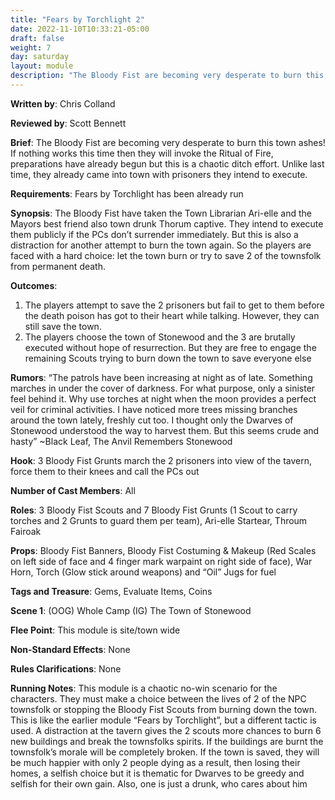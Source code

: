 ```yaml
---
title: "Fears by Torchlight 2"
date: 2022-11-10T10:33:21-05:00
draft: false
weight: 7
day: saturday
layout: module
description: "The Bloody Fist are becoming very desperate to burn this town ashes! If nothing works this time then they will invoke the Ritual of Fire, preparations have already begun but this is a chaotic ditch effort. Unlike last time, they already came into town with prisoners they intend to execute."
---
```


**Written by**: Chris Colland

**Reviewed by**: Scott Bennett

**Brief**: The Bloody Fist are becoming very desperate to burn this town ashes! If nothing works this time then they will invoke the Ritual of Fire, preparations have already begun but this is a chaotic ditch effort. Unlike last time, they already came into town with prisoners they intend to execute.

**Requirements**: Fears by Torchlight has been already run

**Synopsis**: The Bloody Fist have taken the Town Librarian Ari-elle and the Mayors best friend also town drunk Thorum captive. They intend to execute them publicly if the PCs don’t surrender immediately. But this is also a distraction for another attempt to burn the town again. So the players are faced with a hard choice: let the town burn or try to save 2 of the townsfolk from permanent death.

**Outcomes**:

1. The players attempt to save the 2 prisoners but fail to get to them before the death poison has got to their heart while talking. However, they can still save the town.
2. The players choose the town of Stonewood and the 3 are brutally executed without hope of resurrection. But they are free to engage the remaining Scouts trying to burn down the town to save everyone else

**Rumors**: “The patrols have been increasing at night as of late. Something marches in under the cover of darkness. For what purpose, only a sinister feel behind it. Why use torches at night when the moon provides a perfect veil for criminal activities. I have noticed more trees missing branches around the town lately, freshly cut too. I thought only the Dwarves of Stonewood understood the way to harvest them. But this seems crude and hasty”
~Black Leaf, The Anvil Remembers Stonewood

**Hook**: 3 Bloody Fist Grunts march the 2 prisoners into view of the tavern, force them to their knees and call the PCs out

**Number of Cast Members**: All

**Roles**: 3 Bloody Fist Scouts and 7 Bloody Fist Grunts (1 Scout to carry torches and 2 Grunts to guard them per team), Ari-elle Startear, Throum Fairoak	

**Props**: Bloody Fist Banners, Bloody Fist Costuming & Makeup (Red Scales on left side of face and 4 finger mark warpaint on right side of face), War Horn, Torch (Glow stick around weapons) and “Oil” Jugs for fuel

**Tags and Treasure**: Gems, Evaluate Items, Coins

**Scene 1**: (OOG) Whole Camp (IG) The Town of Stonewood

**Flee Point**: This module is site/town wide

**Non-Standard Effects**: None

**Rules Clarifications**: None

**Running Notes**: This module is a chaotic no-win scenario for the characters. They must make a choice between the lives of 2 of the NPC townsfolk or stopping the Bloody Fist Scouts from burning down the town. This is like the earlier module “Fears by Torchlight”, but a different tactic is used. A distraction at the tavern gives the 2 scouts more chances to burn 6 new buildings and break the townsfolks spirits. If the buildings are burnt the townsfolk’s morale will be completely broken. If the town is saved, they will be much happier with only 2 people dying as a result, then losing their homes, a selfish choice but it is thematic for Dwarves to be greedy and selfish for their own gain. Also, one is just a drunk, who cares about him
